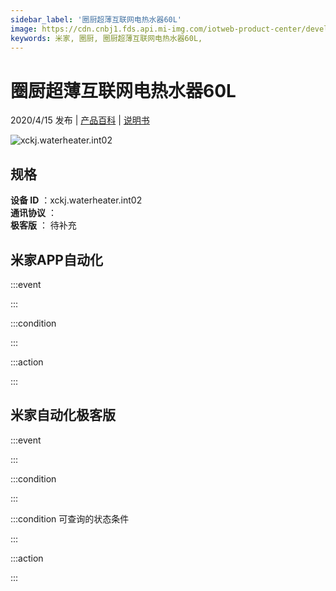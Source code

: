 ```yaml
---
sidebar_label: '圈厨超薄互联网电热水器60L'
image: https://cdn.cnbj1.fds.api.mi-img.com/iotweb-product-center/developer_15838037371305BZAIoRe.png?GalaxyAccessKeyId=AKVGLQWBOVIRQ3XLEW&Expires=9223372036854775807&Signature=keSE5efeRVATNhZWWxe1t/VEyFo=
keywords: 米家, 圈厨, 圈厨超薄互联网电热水器60L, 
---
```

# 圈厨超薄互联网电热水器60L

2020/4/15 发布 | [产品百科](https://home.mi.com/webapp/content/baike/product/index.html?model=xckj.waterheater.int02/) | [说明书](https://home.mi.com/views/introduction.html?model=xckj.waterheater.int02&region=cn)

![xckj.waterheater.int02](https://cdn.cnbj1.fds.api.mi-img.com/iotweb-product-center/developer_15838037371305BZAIoRe.png?GalaxyAccessKeyId=AKVGLQWBOVIRQ3XLEW&Expires=9223372036854775807&Signature=keSE5efeRVATNhZWWxe1t/VEyFo=)

## 规格  
> 
**设备 ID** ：xckj.waterheater.int02  
**通讯协议** ：  
**极客版**  ： 待补充 


## 米家APP自动化  

:::event  

:::

:::condition  

:::

:::action   

:::

## 米家自动化极客版  

:::event  

:::

:::condition  

:::

:::condition 可查询的状态条件  

:::

:::action  

:::

        
